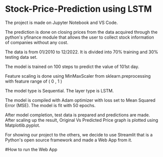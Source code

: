 # Stock-Price-Prediction using LSTM

The project is made on Jupyter Notebook and VS Code. 

The prediction is done on closing prices from the data acquired through the python's yfinance module that allows the user to collect stock information of companies without any cost. 

The data is from 01/2010 to 12/2022. It is divided into 70% training and 30% testing data set. 

The model is trained on 100 steps to predict the value of 101st day. 

Feature scaling is done using MinMaxScaler from sklearn.preprocessing with feature range of ( 0 , 1 )

The model type is Sequential. The layer type is LSTM.

The model is compiled with Adam optimizer with loss set to Mean Squared Error (MSE). 
The model is fit with 50 epochs.

After model completion, test data is prepared and predictions are made. After scaling up the result, Original Vs Predicted Price graph is plotted using Matplotlib.pyplot. 

For showing our project to the others, we decide to use Streamlit that is a Python's open source framework and made a Web App from it. 

#How to run the Web App
